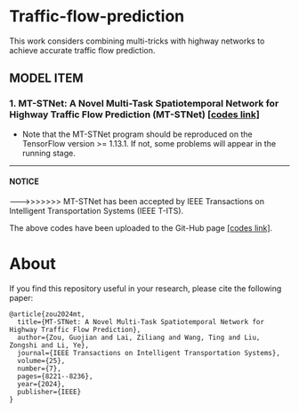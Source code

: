 # Traffic-flow-prediction
This work considers combining multi-tricks with highway networks to achieve accurate traffic flow prediction.  

## MODEL ITEM
### 1. MT-STNet: A Novel Multi-Task Spatiotemporal Network for Highway Traffic Flow Prediction (MT-STNet) [[codes link]](https://github.com/zouguojian/Traffic-flow-prediction/tree/main/MT-STNet)  
* Note that the MT-STNet program should be reproduced on the TensorFlow version >= 1.13.1. 
If not, some problems will appear in the running stage.
---

#### NOTICE   
--->>>>>>> MT-STNet has been accepted by IEEE Transactions on Intelligent Transportation Systems (IEEE T-ITS).   

The above codes have been uploaded to the Git-Hub page [[codes link]](https://github.com/zouguojian/Traffic-flow-prediction).  

# About

If you find this repository useful in your research, please cite the following paper:
```
@article{zou2024mt,
  title={MT-STNet: A Novel Multi-Task Spatiotemporal Network for Highway Traffic Flow Prediction},
  author={Zou, Guojian and Lai, Ziliang and Wang, Ting and Liu, Zongshi and Li, Ye},
  journal={IEEE Transactions on Intelligent Transportation Systems},
  volume={25},
  number={7},
  pages={8221--8236},
  year={2024},
  publisher={IEEE}
}
```

